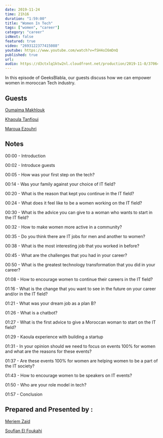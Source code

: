 ```yaml
---
date: 2019-11-24
time: 21h16
duration: "1:59:00"
title: "Women In Tech"
tags: ["women", "career"]
category: "career"
isNext: false
featured: true
video: "2693122377415088"
youtube: https://www.youtube.com/watch?v=fSH4oI6mDnQ
published: true
url:
audio: https://d3ctxlq1ktw2nl.cloudfront.net/production/2019-11-8/37064067-48000-2-7061c427555f3.m4a
---
```


In this episode of GeeksBlabla, our guests discuss how we can empower women in moroccan Tech industry.

## Guests

[Oumaima Makhlouk](https://www.facebook.com/oumi.makhlouk/)

[Khaoula Tanfioui](https://www.linkedin.com/in/khaoula-tanfioui-9b15a310a/)

[Maroua Ezouhri](https://www.linkedin.com/in/maroua-ezouhri-381174a7/)

## Notes

00:00 - Introduction

00:02 - Introduce guests

00:05 - How was your first step on the tech?

00:14 - Was your family against your choice of IT field?

00:20 - What is the reason that kept you continue in the IT field?

00:24 - What does it feel like to be a women working on the IT field?

00:30 - What is the advice you can give to a woman who wants to start in the IT field?

00:32 - How to make women more active in a community?

00:35 - Do you think there are IT jobs for men and another to women?

00:38 - What is the most interesting job that you worked in before?

00:45 - What are the challenges that you had in your career?

00:50 - What is the greatest technology transformation that you did in your career?

01:08 - How to encourage women to continue their careers in the IT field?

01:16 - What is the change that you want to see in the future on your career and/or in the IT field?

01:21 - What was your dream job as a plan B?

01:26 - What is a chatbot?

01:27 - What is the first advice to give a Moroccan woman to start on the IT field?

01:29 - Kaoula experience with building a startup

01:31 - In your opinion should we need to focus on events 100% for women and what are the reasons for these events?

01:37 - Are these events 100% for women are helping women to be a part of the IT society?

01:43 - How to encourage women to be speakers on IT events?

01:50 - Who are your role model in tech?

01:57 - Conclusion

## Prepared and Presented by :

[Meriem Zaid](https://www.facebook.com/MeriemZaid/)

[Soufian El Foukahi](https://twitter.com/soufianelf/)
